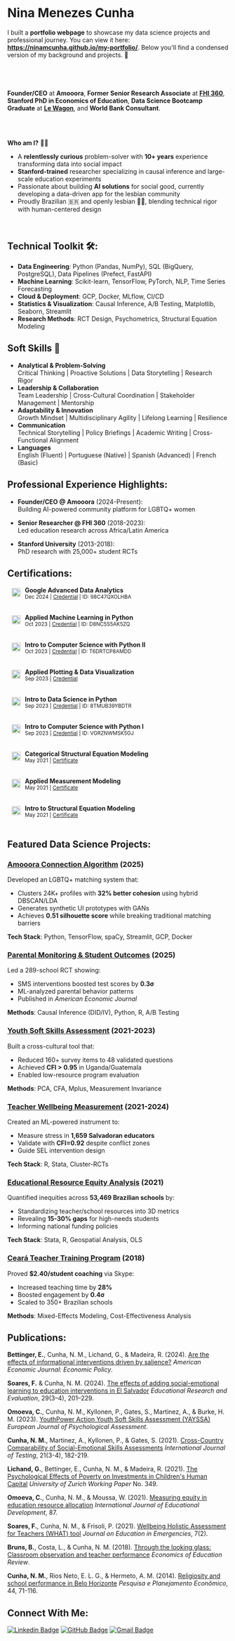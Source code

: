 # **Nina Menezes Cunha**

I built a **portfolio webpage** to showcase my data science projects and professional journey. You can view it here: **https://ninamcunha.github.io/my-portfolio/**. Below you'll find a condensed version of my background and projects. 🌟

#


<br>

**Founder/CEO** at **Amooora**, **Former Senior Research Associate** at **[FHI 360](https://www.fhi360.org/)**, **Stanford PhD in Economics of Education**, **Data Science Bootcamp Graduate** at **[Le Wagon](https://www.lewagon.com/data-science-course)**, and **World Bank Consultant**.

<br>
<br>

<strong>Who am I?</strong> 👩‍💻

* A **relentlessly curious** problem-solver with **10+ years** experience transforming data into social impact
* **Stanford-trained** researcher specializing in causal inference and large-scale education experiments
* Passionate about building **AI solutions** for social good, currently developing a data-driven app for the lesbian community
* Proudly Brazilian 🇧🇷 and openly lesbian 🏳️‍🌈, blending technical rigor with human-centered design

<br>

## Technical Toolkit 🛠️:

* **Data Engineering**: Python (Pandas, NumPy), SQL (BigQuery, PostgreSQL), Data Pipelines (Prefect, FastAPI)
* **Machine Learning**: Scikit-learn, TensorFlow, PyTorch, NLP, Time Series Forecasting
* **Cloud & Deployment**: GCP, Docker, MLflow, CI/CD
* **Statistics & Visualization**: Causal Inference, A/B Testing, Matplotlib, Seaborn, Streamlit
* **Research Methods**: RCT Design, Psychometrics, Structural Equation Modeling

## Soft Skills 🌟
* **Analytical & Problem-Solving**  
  Critical Thinking | Proactive Solutions | Data Storytelling | Research Rigor
* **Leadership & Collaboration**  
  Team Leadership | Cross-Cultural Coordination | Stakeholder Management | Mentorship
* **Adaptability & Innovation**  
  Growth Mindset | Multidisciplinary Agility | Lifelong Learning | Resilience
* **Communication**  
  Technical Storytelling | Policy Briefings | Academic Writing | Cross-Functional Alignment
* **Languages**  
  English (Fluent) | Portuguese (Native) | Spanish (Advanced) | French (Basic)
  
## Professional Experience Highlights:

- **Founder/CEO @ Amooora** (2024-Present):  
  Building AI-powered community platform for LGBTQ+ women

- **Senior Researcher @ FHI 360** (2018-2023):  
  Led education research across Africa/Latin America

- **Stanford University** (2013-2018):  
  PhD research with 25,000+ student RCTs

## Certifications:

<img src="https://ninamcunha.github.io/my-portfolio/images/icon_google.png" width="20" align="left" hspace="10" vspace="4"> **Google Advanced Data Analytics**  
<small>Dec 2024 | [Credential](https://www.coursera.org/account/accomplishments/professional-cert/98C47QXOLHBA) | ID: 98C47QXOLHBA</small>  
<br clear="left">

<img src="https://ninamcunha.github.io/my-portfolio/images/icon_michigan.jpeg" width="20" align="left" hspace="10" vspace="4"> **Applied Machine Learning in Python**  
<small>Oct 2023 | [Credential](https://www.coursera.org/account/accomplishments/certificate/D8NC5S5AK5ZQ) | ID: D8NC5S5AK5ZQ</small>  
<br clear="left">

<img src="https://ninamcunha.github.io/my-portfolio/images/icon_usp.png" width="20" align="left" hspace="10" vspace="4"> **Intro to Computer Science with Python II**  
<small>Oct 2023 | [Credential](https://www.coursera.org/account/accomplishments/certificate/T6DRTCP8AMDD) | ID: T6DRTCP8AMDD</small>  
<br clear="left">

<img src="https://ninamcunha.github.io/my-portfolio/images/icon_michigan.jpeg" width="20" align="left" hspace="10" vspace="4"> **Applied Plotting & Data Visualization**  
<small>Sep 2023 | [Credential](https://www.coursera.org/account/accomplishments/certificate/D8NC5S5AK5ZQ)</small>  
<br clear="left">

<img src="https://ninamcunha.github.io/my-portfolio/images/icon_michigan.jpeg" width="20" align="left" hspace="10" vspace="4"> **Intro to Data Science in Python**  
<small>Sep 2023 | [Credential](https://www.coursera.org/account/accomplishments/certificate/8TMUB39YBDTR) | ID: 8TMUB39YBDTR</small>  
<br clear="left">

<img src="https://ninamcunha.github.io/my-portfolio/images/icon_usp.png" width="20" align="left" hspace="10" vspace="4"> **Intro to Computer Science with Python I**  
<small>Sep 2023 | [Credential](https://www.coursera.org/account/accomplishments/certificate/VGRZNWMSK5GJ) | ID: VGRZNWMSK5GJ</small>  
<br clear="left">

<img src="https://ninamcunha.github.io/my-portfolio/images/icon_stat_hor.jpeg" width="20" align="left" hspace="10" vspace="4"> **Categorical Structural Equation Modeling**  
<small>May 2021 | [Certificate](https://drive.google.com/file/d/1tev7DsQGcU9_jaF0KPXPAg_K6D-OPXMA/view)</small>  
<br clear="left">

<img src="https://ninamcunha.github.io/my-portfolio/images/icon_center_stat.png" width="20" align="left" hspace="10" vspace="4"> **Applied Measurement Modeling**  
<small>May 2021 | [Certificate](https://drive.google.com/file/d/1NB7Hsdr4bNtIxigfkhuXU_UnwPNA_dQr/view)</small>  
<br clear="left">

<img src="https://ninamcunha.github.io/my-portfolio/images/icon_center_stat.png" width="20" align="left" hspace="10" vspace="4"> **Intro to Structural Equation Modeling**  
<small>May 2021 | [Certificate](https://drive.google.com/file/d/1QUBa6TssribUi5-y5ALdSHd6uqOgmjg3/view)</small>  
<br clear="left">


## Featured Data Science Projects:

### [Amooora Connection Algorithm](https://github.com/ninamcunha/amooora) (2025)
Developed an LGBTQ+ matching system that:  
- Clusters 24K+ profiles with **32% better cohesion** using hybrid DBSCAN/LDA  
- Generates synthetic UI prototypes with GANs  
- Achieves **0.51 silhouette score** while breaking traditional matching barriers  

**Tech Stack**: Python, TensorFlow, spaCy, Streamlit, GCP, Docker  

### [Parental Monitoring & Student Outcomes](https://papers.ssrn.com/sol3/papers.cfm?abstract_id=3644124) (2025)  
Led a 289-school RCT showing:  
- SMS interventions boosted test scores by **0.3σ**  
- ML-analyzed parental behavior patterns  
- Published in *American Economic Journal*  

**Methods**: Causal Inference (DID/IV), Python, R, A/B Testing  

### [Youth Soft Skills Assessment](https://econtent.hogrefe.com/doi/10.1027/1015-5759/a000770) (2021-2023)  
Built a cross-cultural tool that:  
- Reduced 160+ survey items to 48 validated questions  
- Achieved **CFI > 0.95** in Uganda/Guatemala  
- Enabled low-resource program evaluation  

**Methods**: PCA, CFA, Mplus, Measurement Invariance  

### [Teacher Wellbeing Measurement](https://drive.google.com/file/d/1ytti2aBCARut65k-EnsMWbr-7xBZTB_2/view) (2021-2024)  
Created an ML-powered instrument to:  
- Measure stress in **1,659 Salvadoran educators**  
- Validate with **CFI=0.92** despite conflict zones  
- Guide SEL intervention design  

**Tech Stack**: R, Stata, Cluster-RCTs  

### [Educational Resource Equity Analysis](https://drive.google.com/file/d/1rc_2ckI7eM5TEULsGXIrL42BR6BvBIbJ/view) (2021)  
Quantified inequities across **53,469 Brazilian schools** by:  
- Standardizing teacher/school resources into 3D metrics  
- Revealing **15-30% gaps** for high-needs students  
- Informing national funding policies  

**Tech Stack**: Stata, R, Geospatial Analysis, OLS  

### [Ceará Teacher Training Program](https://drive.google.com/file/d/1OCyZytYUhV7PmHouTn8bYtwuHYm1JqUz/view) (2018)  
Proved **$2.40/student coaching** via Skype:  
- Increased teaching time by **28%**  
- Boosted engagement by **0.4σ**  
- Scaled to 350+ Brazilian schools  

**Methods**: Mixed-Effects Modeling, Cost-Effectiveness Analysis  

## Publications:

**Bettinger, E.**, Cunha, N. M., Lichand, G., & Madeira, R. (2024). [Are the effects of informational interventions driven by salience?](https://papers.ssrn.com/sol3/papers.cfm?abstract_id=3644124) *American Economic Journal: Economic Policy*.

**Soares, F.** & Cunha, N. M. (2024). [The effects of adding social-emotional learning to education interventions in El Salvador](https://www.tandfonline.com/doi/abs/10.1080/13803611.2024.2339830) *Educational Research and Evaluation*, 29(3–4), 201–229.

**Omoeva, C.**, Cunha, N. M., Kyllonen, P., Gates, S., Martinez, A., & Burke, H. M. (2023). [YouthPower Action Youth Soft Skills Assessment (YAYSSA)](https://econtent.hogrefe.com/doi/10.1027/1015-5759/a000770) *European Journal of Psychological Assessment*.

**Cunha, N. M.**, Martinez, A., Kyllonen, P., & Gates, S. (2021). [Cross-Country Comparability of Social-Emotional Skills Assessments](https://www.tandfonline.com/eprint/3FNYG6RDVQBCP9QAHDN6/full?target=10.1080/15305058.2021.1995867) *International Journal of Testing*, 21(3-4), 182-219.

**Lichand, G.**, Bettinger, E., Cunha, N. M., & Madeira, R. (2021). [The Psychological Effects of Poverty on Investments in Children's Human Capital](https://papers.ssrn.com/sol3/papers.cfm?abstract_id=3633815) *University of Zurich Working Paper* No. 349.

**Omoeva, C.**, Cunha, N. M., & Moussa, W. (2021). [Measuring equity in education resource allocation](https://drive.google.com/file/d/1rc_2ckI7eM5TEULsGXIrL42BR6BvBIbJ/view) *International Journal of Educational Development*, 87.

**Soares, F.**, Cunha, N. M., & Frisoli, P. (2021). [Wellbeing Holistic Assessment for Teachers (WHAT) tool](https://drive.google.com/file/d/1ytti2aBCARut65k-EnsMWbr-7xBZTB_2/view) *Journal on Education in Emergencies*, 7(2).

**Bruns, B.**, Costa, L., & Cunha, N. M. (2018). [Through the looking glass: Classroom observation and teacher performance](https://drive.google.com/file/d/1OCyZytYUhV7PmHouTn8bYtwuHYm1JqUz/view) *Economics of Education Review*.

**Cunha, N. M.**, Rios Neto, E. L. G., & Hermeto, A. M. (2014). [Religiosity and school performance in Belo Horizonte](https://drive.google.com/file/d/14eQ_-0qnb0FVLacyOVQP1TnJZbGRcnTt/view) *Pesquisa e Planejamento Econômico*, 44, 71-116.
<br>


## Connect With Me:

[![Linkedin Badge](https://img.shields.io/badge/-LinkedIn-0077B5?style=for-the-badge&logo=Linkedin&logoColor=white)](https://www.linkedin.com/in/nina-menezes-cunha/)
[![GitHub Badge](https://img.shields.io/badge/-GitHub-181717?style=for-the-badge&logo=GitHub&logoColor=white)](https://github.com/ninamcunha)
[![Gmail Badge](https://img.shields.io/badge/-Gmail-D14836?style=for-the-badge&logo=Gmail&logoColor=white)](mailto:ninamcunha@gmail.com)

<br>

